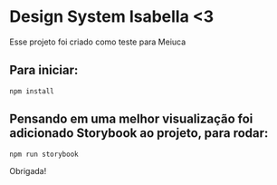 # Design System Isabella <3

Esse projeto foi criado como teste para Meiuca

## Para iniciar:

```
npm install
```

## Pensando em uma melhor visualização foi adicionado Storybook ao projeto, para rodar:

```
npm run storybook
```

Obrigada!
